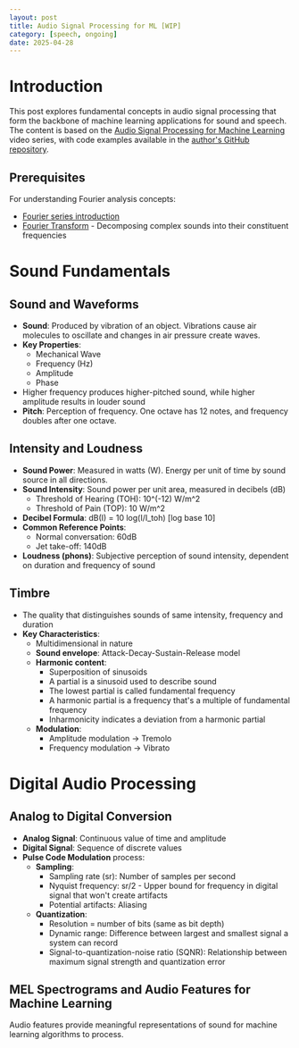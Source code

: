 ```yaml
---
layout: post
title: Audio Signal Processing for ML [WIP]
category: [speech, ongoing]
date: 2025-04-28
---
```


# Introduction

This post explores fundamental concepts in audio signal processing that form the backbone of machine learning applications for sound and speech. The content is based on the [Audio Signal Processing for Machine Learning](https://www.youtube.com/watch?v=iCwMQJnKk2c&list=PL-wATfeyAMNqIee7cH3q1bh4QJFAaeNv0) video series, with code examples available in the [author's GitHub repository](https://github.com/musikalkemist/AudioSignalProcessingForML/tree/master).

## Prerequisites

For understanding Fourier analysis concepts:
- [Fourier series introduction](https://www.youtube.com/watch?v=UKHBWzoOKsY)
- [Fourier Transform](https://www.youtube.com/watch?v=spUNpyF58BY) - Decomposing complex sounds into their constituent frequencies

# Sound Fundamentals

## Sound and Waveforms
- **Sound**: Produced by vibration of an object. Vibrations cause air molecules to oscillate and changes in air pressure create waves.
- **Key Properties**:
  - Mechanical Wave
  - Frequency (Hz)
  - Amplitude
  - Phase
- Higher frequency produces higher-pitched sound, while higher amplitude results in louder sound
- **Pitch**: Perception of frequency. One octave has 12 notes, and frequency doubles after one octave.

## Intensity and Loudness
- **Sound Power**: Measured in watts (W). Energy per unit of time by sound source in all directions.
- **Sound Intensity**: Sound power per unit area, measured in decibels (dB)
  - Threshold of Hearing (TOH): 10^(-12) W/m^2
  - Threshold of Pain (TOP): 10 W/m^2
- **Decibel Formula**: dB(I) = 10 log(I/I_toh) [log base 10]
- **Common Reference Points**:
  - Normal conversation: 60dB
  - Jet take-off: 140dB
- **Loudness (phons)**: Subjective perception of sound intensity, dependent on duration and frequency of sound

## Timbre
- The quality that distinguishes sounds of same intensity, frequency and duration
- **Key Characteristics**:
  - Multidimensional in nature
  - **Sound envelope**: Attack-Decay-Sustain-Release model
  - **Harmonic content**:
    - Superposition of sinusoids
    - A partial is a sinusoid used to describe sound
    - The lowest partial is called fundamental frequency
    - A harmonic partial is a frequency that's a multiple of fundamental frequency
    - Inharmonicity indicates a deviation from a harmonic partial
  - **Modulation**:
    - Amplitude modulation → Tremolo
    - Frequency modulation → Vibrato

# Digital Audio Processing

## Analog to Digital Conversion
- **Analog Signal**: Continuous value of time and amplitude
- **Digital Signal**: Sequence of discrete values
- **Pulse Code Modulation** process:
  - **Sampling**:
    - Sampling rate (sr): Number of samples per second
    - Nyquist frequency: sr/2 - Upper bound for frequency in digital signal that won't create artifacts
    - Potential artifacts: Aliasing
  - **Quantization**:
    - Resolution = number of bits (same as bit depth)
    - Dynamic range: Difference between largest and smallest signal a system can record
    - Signal-to-quantization-noise ratio (SQNR): Relationship between maximum signal strength and quantization error

## MEL Spectrograms and Audio Features for Machine Learning
Audio features provide meaningful representations of sound for machine learning algorithms to process.